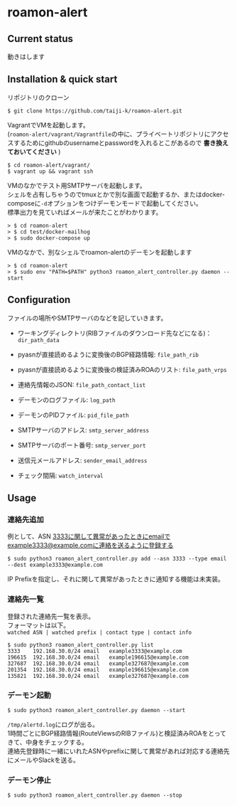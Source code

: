 # roamon-alert
## Current status
動きはします  

## Installation & quick start
リポジトリのクローン
```shell
$ git clone https://github.com/taiji-k/roamon-alert.git
```

VagrantでVMを起動します。  
(`roamon-alert/vagrant/Vagrantfile`の中に、プライベートリポジトリにアクセスするためにgithubのusernameとpasswordを入れるとこがあるので **書き換えておいてください** )
```shell
$ cd roamon-alert/vagrant/
$ vagrant up && vagrant ssh
```

VMのなかでテスト用SMTPサーバを起動します。  
シェルを占有しちゃうのでtmuxとかで別な画面で起動するか、またはdocker-composeに`-d`オプションをつけデーモンモードで起動してください。  
標準出力を見ていればメールが来たことがわかります。
```shell
> $ cd roamon-alert
> $ cd test/docker-mailhog
> $ sudo docker-compose up
```

VMのなかで、別なシェルでroamon-alertのデーモンを起動します  
```shell
> $ cd roamon-alert
> $ sudo env "PATH=$PATH" python3 roamon_alert_controller.py daemon --start
```

## Configuration
ファイルの場所やSMTPサーバのなどを記していきます。

 * ワーキングディレクトリ(RIBファイルのダウンロード先などになる)：`dir_path_data`
 * pyasnが直接読めるように変換後のBGP経路情報: `file_path_rib`
 * pyasnが直接読めるように変換後の検証済みROAのリスト: `file_path_vrps`
 
 * 連絡先情報のJSON: `file_path_contact_list`
 * デーモンのログファイル: `log_path`
 * デーモンのPIDファイル: `pid_file_path`
 * SMTPサーバのアドレス: `smtp_server_address`
 * SMTPサーバのポート番号: `smtp_server_port`
 * 送信元メールアドレス: `sender_email_address`
 * チェック間隔: `watch_interval`
 
 
## Usage

### 連絡先追加
例として、ASN 3333に関して異常があったときにemailでexample3333@example.comに連絡を送るように登録する
```
$ sudo python3 roamon_alert_controller.py add --asn 3333 --type email --dest example3333@example.com
```

IP Prefixを指定し、それに関して異常があったときに通知する機能は未実装。

### 連絡先一覧
登録された連絡先一覧を表示。  
フォーマットは以下。  
`watched ASN | watched prefix | contact type | contact info`

```
$ sudo python3 roamon_alert_controller.py list
3333    192.168.30.0/24 email   example3333@example.com
196615  192.168.30.0/24 email   example196615@example.com       
327687  192.168.30.0/24 email   example327687@example.com       
201354  192.168.30.0/24 email   example196615@example.com       
135821  192.168.30.0/24 email   example327687@example.com   
```

### デーモン起動
```
$ sudo python3 roamon_alert_controller.py daemon --start 
```

`/tmp/alertd.log`にログが出る。  
1時間ごとにBGP経路情報(RouteViewsのRIBファイル)と検証済みROAをとってきて、中身をチェックする。  
連絡先登録時に一緒にいれたASNやprefixに関して異常があれば対応する連絡先にメールやSlackを送る。  
 


### デーモン停止
```
$ sudo python3 roamon_alert_controller.py daemon --stop
```


